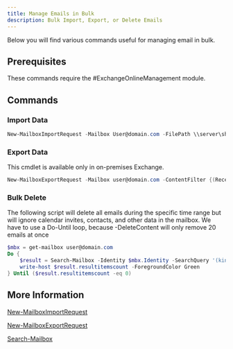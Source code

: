 ```yaml
---
title: Manage Emails in Bulk
description: Bulk Import, Export, or Delete Emails
---
```


Below you will find various commands useful for managing email in bulk.

## Prerequisites

These commands require the #ExchangeOnlineManagement module.

## Commands

### Import Data

```PowerShell
New-MailboxImportRequest -Mailbox User@domain.com -FilePath \\server\share\import.pst -TargetRootFolder /
```

### Export Data

This cmdlet is available only in on-premises Exchange.

```PowerShell
New-MailboxExportRequest -Mailbox user@domain.com -ContentFilter {(Received -lt '02/01/2019')} -FilePath \\server\share\export.pst
```

### Bulk Delete

The following script will delete all emails during the specific time range but will ignore calendar invites, contacts, and other data in the mailbox. We have to use a Do-Until loop, because -DeleteContent will only remove 20 emails at once

```PowerShell
$mbx = get-mailbox user@domain.com
Do {
    $result = Search-Mailbox -Identity $mbx.Identity -SearchQuery '(kind:email) AND (sent:01/01/2000..02/01/2019)' -DeleteContent -Force -WarningAction Silentlycontinue -DoNotIncludeArchive
    write-host $result.resultitemscount -ForegroundColor Green
} Until ($result.resultitemscount -eq 0)
```

## More Information

[New-MailboxImportRequest](https://learn.microsoft.com/en-us/powershell/module/exchange/new-mailboximportrequest)

[New-MailboxExportRequest](https://learn.microsoft.com/en-us/powershell/module/exchange/new-mailboxexportrequest)

[Search-Mailbox](https://learn.microsoft.com/en-us/powershell/module/exchange/search-mailbox)
